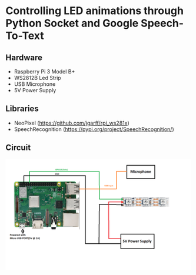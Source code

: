 # Controlling LED animations through Python Socket and Google Speech-To-Text

## Hardware 
* Raspberry Pi 3 Model B+
* WS2812B Led Strip
* USB Microphone
* 5V Power Supply

## Libraries
* NeoPixel (https://github.com/jgarff/rpi_ws281x)
* SpeechRecognition (https://pypi.org/project/SpeechRecognition/)

## Circuit
![](images/circuit.png)
